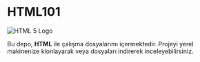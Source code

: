 # HTML101
![HTML 5 Logo](https://www.w3.org/html/logo/img/mark-word-icon.png)

Bu depo, **HTML** ile çalışma dosyalarımı içermektedir.
Projeyi yerel makinenize klonlayarak veya dosyaları indirerek inceleyebilirsiniz.



